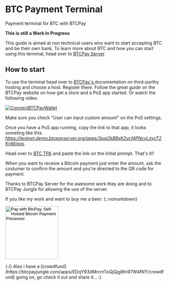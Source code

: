 # BTC Payment Terminal
Payment terminal for BTC with BTCPay

__This is still a Work In Progress__

This guide is aimed at non technical users who want to start accepting BTC and be their own bank. To learn more about BTC and how you can start using this terminal, head over to [BTCPay Server](https://btcpayserver.org/)

## How to start

To use the terminal head over to [BTCPay's ](https://docs.btcpayserver.org/deployment/thirdpartyhosting) documentation on third-parthy hosting and choose a host. Register there. Follow the great guide on the BTCPay website on how get a store and a PoS app started. Or watch the following video.

[![ConnectBTCPayWallet](https://img.youtube.com/vi/xX6LyQej0NQ/mqdefault.jpg)](https://www.youtube.com/watch?v=xX6LyQej0NQ "BTCPay - Connecting Wallet")

Make sure you check "User can input custom amount" on the PoS settings.

Once you have a PoS app running, copy the link to that app, it looks someting like this: *https://testnet.demo.btcpayserver.org/apps/3paj2kB8xK2vcf4PNcvLzycT2KnM/pos*.

Head over to [BTC TPA](https://btctpa.netlify.com/) and paste the link on the initial prompt. That's it!! 

When you want to receive a Bitcoin payment just enter the amount, ask the costumer to confirm the amount and you're directed to the QR code for payment.

Thanks to BTCPay Server for the awesome work they are doing and to BTCPay Jungle for allowing the use of the server.

If you like my work and want to buy me a beer:
{::nomarkdown}
<form method="POST" action="https://btcpayjungle.com/api/v1/invoices">
    <input type="hidden" name="storeId" value="J4d3u63nPu5cqcip7fUztQVRTc96a1N7qyDQAnZ9xE3P" />
    <input type="hidden" name="price" value="5" />
    <input type="hidden" name="currency" value="EUR" />
    <input type="hidden" name="browserRedirect" value="https://github.com/talvasconcelos/btc-terminal/tree/master" />
    <input type="hidden" name="notifyEmail" value="talvasconcelos@gmail.com" />
    <input type="image" src="https://btcpayjungle.com/img/paybutton/pay.png" name="submit" style="width:168px" alt="Pay with BtcPay, Self-Hosted Bitcoin Payment Processor">
</form>
{:/}
Also i have a [crowdfund](https://btcpayjungle.com/apps/EDqY93dMrcmToQjQjgWn97W4fNY/crowdfund) going on, go check it out and share it... :)
